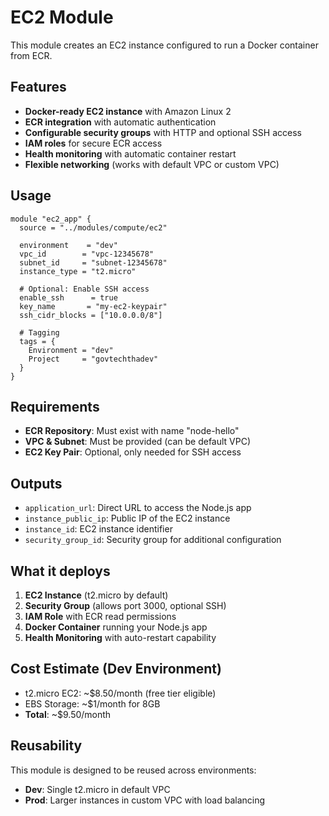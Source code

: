 # EC2 Module

This module creates an EC2 instance configured to run a Docker container from ECR.

## Features

- **Docker-ready EC2 instance** with Amazon Linux 2
- **ECR integration** with automatic authentication
- **Configurable security groups** with HTTP and optional SSH access
- **IAM roles** for secure ECR access
- **Health monitoring** with automatic container restart
- **Flexible networking** (works with default VPC or custom VPC)

## Usage

```hcl
module "ec2_app" {
  source = "../modules/compute/ec2"
  
  environment    = "dev"
  vpc_id        = "vpc-12345678"
  subnet_id     = "subnet-12345678"
  instance_type = "t2.micro"
  
  # Optional: Enable SSH access
  enable_ssh      = true
  key_name       = "my-ec2-keypair"
  ssh_cidr_blocks = ["10.0.0.0/8"]
  
  # Tagging
  tags = {
    Environment = "dev"
    Project     = "govtechthadev"
  }
}
```

## Requirements

- **ECR Repository**: Must exist with name "node-hello"
- **VPC & Subnet**: Must be provided (can be default VPC)
- **EC2 Key Pair**: Optional, only needed for SSH access

## Outputs

- `application_url`: Direct URL to access the Node.js app
- `instance_public_ip`: Public IP of the EC2 instance
- `instance_id`: EC2 instance identifier
- `security_group_id`: Security group for additional configuration

## What it deploys

1. **EC2 Instance** (t2.micro by default)
2. **Security Group** (allows port 3000, optional SSH)
3. **IAM Role** with ECR read permissions
4. **Docker Container** running your Node.js app
5. **Health Monitoring** with auto-restart capability

## Cost Estimate (Dev Environment)

- t2.micro EC2: ~$8.50/month (free tier eligible)
- EBS Storage: ~$1/month for 8GB
- **Total**: ~$9.50/month

## Reusability

This module is designed to be reused across environments:
- **Dev**: Single t2.micro in default VPC
- **Prod**: Larger instances in custom VPC with load balancing